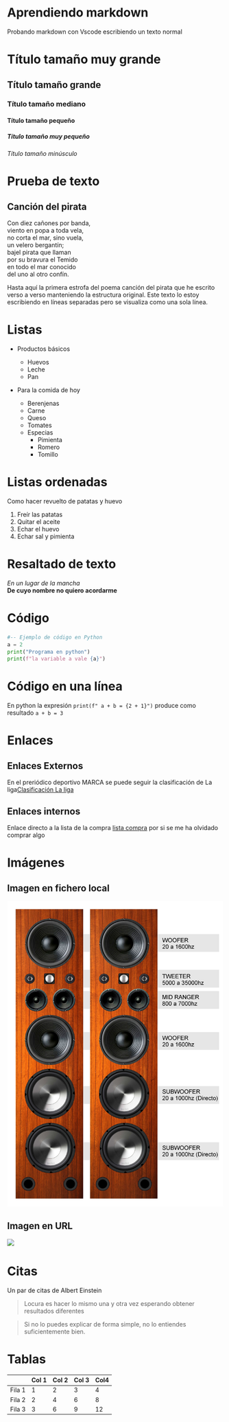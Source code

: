 # Aprendiendo markdown

Probando markdown con Vscode escribiendo 
un texto normal

# Título tamaño muy grande
## Título tamaño grande
### Título tamaño mediano
#### Título tamaño pequeño
##### Título tamaño muy pequeño
###### Título tamaño minúsculo

# Prueba de texto

## Canción del pirata
Con diez cañones por banda,  
viento en popa a toda vela,  
no corta el mar, sino vuela,  
un velero bergantín;  
bajel pirata que llaman  
por su bravura el Temido   
en todo el mar conocido  
del uno al otro confín.

Hasta aquí la primera estrofa 
del poema canción del pirata 
que he escrito verso a verso
manteniendo la estructura original.
Este texto lo estoy escribiendo 
en líneas separadas pero se visualiza como una sola línea.


# Listas

* Productos básicos
  * Huevos
  * Leche
  * Pan

* Para la comida de hoy
  * Berenjenas
  * Carne
  * Queso
  * Tomates
  * Especias
    * Pimienta
    * Romero
    * Tomillo 


# Listas ordenadas

Como hacer revuelto de patatas y huevo

1. Freír las patatas
2. Quitar el aceite 
3. Echar el huevo
4. Echar sal y pimienta


# Resaltado de texto

*En un lugar de la mancha*  
**De cuyo nombre no quiero acordarme**

# Código

```python
#-- Ejemplo de código en Python
a = 2
print("Programa en python")
print(f"la variable a vale {a}")
```
# Código en una línea 
En python la expresión `print(f" a + b = {2 + 1}")` produce como resultado `a + b = 3`

# Enlaces

## Enlaces Externos

En el preriódico deportivo MARCA se puede seguir la clasificación de La liga[Clasificación La liga](https://www.marca.com/futbol/primera-division/clasificacion.html)


## Enlaces internos

Enlace directo a la lista de la compra [lista compra](#Listas) por si se me ha olvidado comprar algo

# Imágenes

## Imagen en fichero local

![](altavoces4vías.jpg) 


## Imagen en URL

![](https://upload.wikimedia.org/wikipedia/commons/4/49/Palacio_Real_de_Aranjuez_%285%29.jpg)

# Citas

Un par de citas de Albert Einstein

> Locura es hacer lo mismo una y otra vez esperando obtener resultados diferentes

> Si no lo puedes explicar de forma simple, no lo entiendes suficientemente bien.

# Tablas

|         | Col 1 | Col 2| Col 3| Col4 |
|---------|-------|------|------|------|
|  Fila 1 |   1   |   2  |   3  |  4   |
|  Fila 2 |   2   |   4  |   6  |  8   |
|  Fila 3 |   3   |   6  |   9  |  12  |

